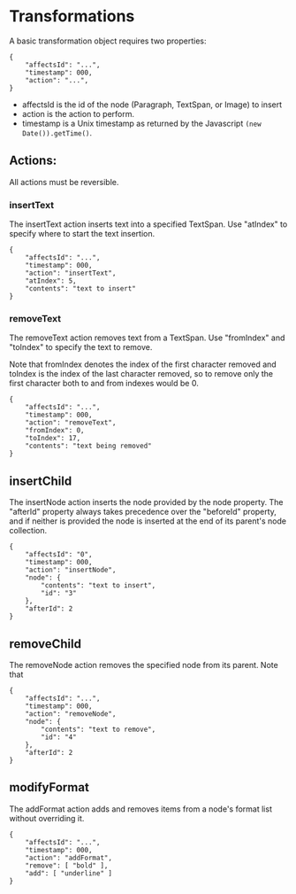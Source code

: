 Transformations
===============
A basic transformation object requires two properties:
```
{
    "affectsId": "...",
    "timestamp": 000,
    "action": "...",
}
```

* affectsId is the id of the node (Paragraph, TextSpan, or Image) to insert
* action is the action to perform.
* timestamp is a Unix timestamp as returned by the Javascript ``(new Date()).getTime()``.

## Actions:
All actions must be reversible.

### insertText
The insertText action inserts text into a specified TextSpan. Use "atIndex" to specify where to start the text insertion.
```
{
    "affectsId": "...",
    "timestamp": 000,
    "action": "insertText",
    "atIndex": 5,
    "contents": "text to insert"
}
```

### removeText
The removeText action removes text from a TextSpan. Use "fromIndex" and "toIndex" to specify the text to remove.

Note that fromIndex denotes the index of the first character removed and toIndex is the index of the last character removed, so to remove only the first character both to and from indexes would be 0.

```
{
    "affectsId": "...",
    "timestamp": 000,
    "action": "removeText",
    "fromIndex": 0,
    "toIndex": 17,
    "contents": "text being removed"
}
```

## insertChild
The insertNode action inserts the node provided by the node property. The "afterId" property always takes precedence over the "beforeId" property, and if neither is provided the node is inserted at the end of its parent's node collection.

```
{
    "affectsId": "0",
    "timestamp": 000,
    "action": "insertNode",
    "node": {
        "contents": "text to insert",
        "id": "3"
    },
    "afterId": 2
}
```

## removeChild
The removeNode action removes the specified node from its parent. Note that 

```
{
    "affectsId": "...",
    "timestamp": 000,
    "action": "removeNode",
    "node": {
        "contents": "text to remove",
        "id": "4"
    },
    "afterId": 2
}
```

## modifyFormat
The addFormat action adds and removes items from a node's format list without overriding it.

```
{
    "affectsId": "...",
    "timestamp": 000,
    "action": "addFormat",
    "remove": [ "bold" ],
    "add": [ "underline" ]
}
```